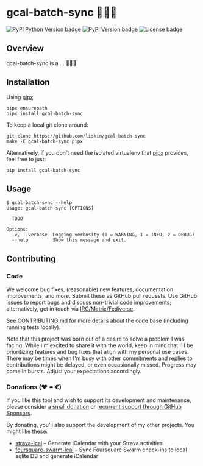# gcal-batch-sync 🚧👷🚧

[![PyPI Python Version badge](https://img.shields.io/pypi/pyversions/gcal-batch-sync)](https://pypi.org/project/gcal-batch-sync/)
[![PyPI Version badge](https://img.shields.io/pypi/v/gcal-batch-sync)](https://pypi.org/project/gcal-batch-sync/)
![License badge](https://img.shields.io/github/license/liskin/gcal-batch-sync)

## Overview

gcal-batch-sync is a … 🚧👷🚧

<!-- FIXME: example image -->

## Installation

Using [pipx][]:

```
pipx ensurepath
pipx install gcal-batch-sync
```

To keep a local git clone around:

```
git clone https://github.com/liskin/gcal-batch-sync
make -C gcal-batch-sync pipx
```

Alternatively, if you don't need the isolated virtualenv that [pipx][]
provides, feel free to just:

```
pip install gcal-batch-sync
```

[pipx]: https://github.com/pypa/pipx

## Usage

<!-- include tests/readme/help.md -->
    $ gcal-batch-sync --help
    Usage: gcal-batch-sync [OPTIONS]
    
      TODO
    
    Options:
      -v, --verbose  Logging verbosity (0 = WARNING, 1 = INFO, 2 = DEBUG)
      --help         Show this message and exit.
<!-- end include tests/readme/help.md -->

<!-- FIXME: example -->

## Contributing

### Code

We welcome bug fixes, (reasonable) new features, documentation improvements,
and more. Submit these as GitHub pull requests. Use GitHub issues to report
bugs and discuss non-trivial code improvements; alternatively, get in touch
via [IRC/Matrix/Fediverse](https://work.lisk.in/contact/).

See [CONTRIBUTING.md](CONTRIBUTING.md) for more details about the code base
(including running tests locally).

Note that this project was born out of a desire to solve a problem I was
facing. While I'm excited to share it with the world, keep in mind that I'll
be prioritizing features and bug fixes that align with my personal use cases.
There may be times when I'm busy with other commitments and replies to
contributions might be delayed, or even occasionally missed. Progress may come
in bursts. Adjust your expectations accordingly.

### Donations (♥ = €)

If you like this tool and wish to support its development and maintenance,
please consider [a small donation](https://www.paypal.me/lisknisi/10EUR) or
[recurrent support through GitHub Sponsors](https://github.com/sponsors/liskin).

By donating, you'll also support the development of my other projects. You
might like these:

* [strava-ical](https://github.com/liskin/strava-ical) – Generate iCalendar with your Strava activities
* [foursquare-swarm-ical](https://github.com/liskin/foursquare-swarm-ical) – Sync Foursquare Swarm check-ins to local sqlite DB and generate iCalendar

